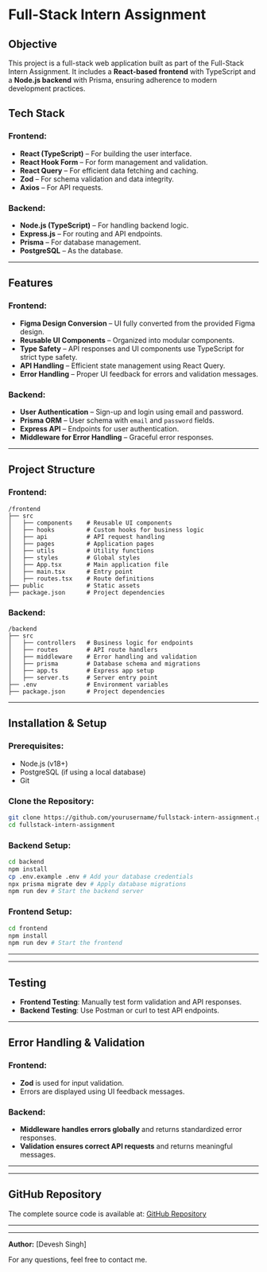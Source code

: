 # Full-Stack Intern Assignment

## Objective
This project is a full-stack web application built as part of the Full-Stack Intern Assignment. It includes a **React-based frontend** with TypeScript and a **Node.js backend** with Prisma, ensuring adherence to modern development practices.

## Tech Stack
### Frontend:
- **React (TypeScript)** – For building the user interface.
- **React Hook Form** – For form management and validation.
- **React Query** – For efficient data fetching and caching.
- **Zod** – For schema validation and data integrity.
- **Axios** – For API requests.

### Backend:
- **Node.js (TypeScript)** – For handling backend logic.
- **Express.js** – For routing and API endpoints.
- **Prisma** – For database management.
- **PostgreSQL** – As the database.

---

## Features
### Frontend:
- **Figma Design Conversion** – UI fully converted from the provided Figma design.
- **Reusable UI Components** – Organized into modular components.
- **Type Safety** – API responses and UI components use TypeScript for strict type safety.
- **API Handling** – Efficient state management using React Query.
- **Error Handling** – Proper UI feedback for errors and validation messages.

### Backend:
- **User Authentication** – Sign-up and login using email and password.
- **Prisma ORM** – User schema with `email` and `password` fields.
- **Express API** – Endpoints for user authentication.
- **Middleware for Error Handling** – Graceful error responses.

---

## Project Structure
### Frontend:
```
/frontend
├── src
│   ├── components    # Reusable UI components
│   ├── hooks         # Custom hooks for business logic
│   ├── api           # API request handling
│   ├── pages         # Application pages
│   ├── utils         # Utility functions
│   ├── styles        # Global styles
│   ├── App.tsx       # Main application file
│   ├── main.tsx      # Entry point
│   ├── routes.tsx    # Route definitions
├── public            # Static assets
├── package.json      # Project dependencies
```

### Backend:
```
/backend
├── src
│   ├── controllers   # Business logic for endpoints
│   ├── routes        # API route handlers
│   ├── middleware    # Error handling and validation
│   ├── prisma        # Database schema and migrations
│   ├── app.ts        # Express app setup
│   ├── server.ts     # Server entry point
├── .env              # Environment variables
├── package.json      # Project dependencies
```

---

## Installation & Setup
### Prerequisites:
- Node.js (v18+)
- PostgreSQL (if using a local database)
- Git

### Clone the Repository:
```bash
git clone https://github.com/yourusername/fullstack-intern-assignment.git
cd fullstack-intern-assignment
```

### Backend Setup:
```bash
cd backend
npm install
cp .env.example .env # Add your database credentials
npx prisma migrate dev # Apply database migrations
npm run dev # Start the backend server
```

### Frontend Setup:
```bash
cd frontend
npm install
npm run dev # Start the frontend
```

---



---

## Testing
- **Frontend Testing**: Manually test form validation and API responses.
- **Backend Testing**: Use Postman or curl to test API endpoints.

---

## Error Handling & Validation
### Frontend:
- **Zod** is used for input validation.
- Errors are displayed using UI feedback messages.

### Backend:
- **Middleware handles errors globally** and returns standardized error responses.
- **Validation ensures correct API requests** and returns meaningful messages.

---



---

## GitHub Repository
The complete source code is available at:
[GitHub Repository](https://github.com/Deveshsingh2004/Fullstack-assignment/)

---



---

**Author:** [Devesh Singh]

For any questions, feel free to contact me.


